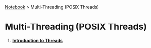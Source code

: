 <a href="../">Notebook</a> > Multi-Threading (POSIX Threads)

# Multi-Threading (POSIX Threads)



1. **<a href="./introduction-to-threads">Introduction to Threads</a>**



